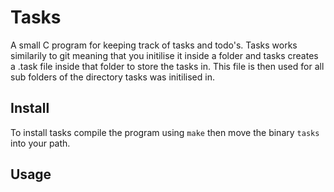 # Tasks

A small C program for keeping track of tasks and todo's. Tasks works similarily to git meaning that you initilise it inside a folder and tasks creates a .task file inside that folder to store the tasks in. This file is then used for all sub folders of the directory tasks was initilised in.

## Install

To install tasks compile the program using `make` then move the binary `tasks` into your path.

## Usage
